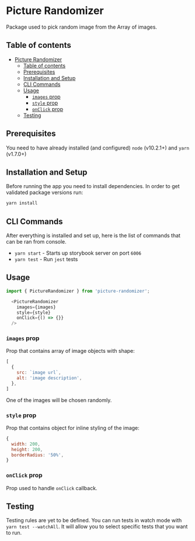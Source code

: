 # Picture Randomizer

Package used to pick random image from the Array of images.

## Table of contents

- [Picture Randomizer](#picture-randomizer)
  - [Table of contents](#table-of-contents)
  - [Prerequisites](#prerequisites)
  - [Installation and Setup](#installation-and-setup)
  - [CLI Commands](#cli-commands)
  - [Usage](#usage)
    - [`images` prop](#images-prop)
    - [`style` prop](#style-prop)
    - [`onClick` prop](#onclick-prop)
  - [Testing](#testing)

## Prerequisites

You need to have already installed (and configured) `node` (v10.2.1+) and `yarn` (v1.7.0+)

## Installation and Setup

Before running the app you need to install dependencies. In order to get validated package versions run:

```bash
yarn install
```

## CLI Commands

After everything is installed and set up, here is the list of commands that
can be ran from console.

- `yarn start` - Starts up storybook server on port `6006`
- `yarn test` - Run `jest` tests


## Usage 

``` js
import { PictureRandomizer } from 'picture-randomizer';

  <PictureRandomizer
    images={images}
    style={style}
    onClick={() => {}}
  />
```

### `images` prop
Prop that contains array of image objects with shape:

``` js
[
  {
    src: `image url`,
    alt: 'image description',
  },
]
```
One of the images will be chosen randomly.

### `style` prop
Prop that contains object for inline styling of the image:

``` js
{
  width: 200,
  height: 200,
  borderRadius: '50%',
}
```

### `onClick` prop
Prop used to handle `onClick` callback.

## Testing

Testing rules are yet to be defined.
You can run tests in watch mode with `yarn test --watchAll`. It will allow you to select specific tests that you want to run.
